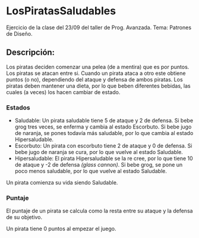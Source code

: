 # LosPiratasSaludables
Ejercicio de la clase del 23/09 del taller de Prog. Avanzada. Tema: Patrones de Diseño.

## Descripción:
Los piratas deciden comenzar una pelea (de a mentira) que es por puntos. Los piratas se atacan entre si. Cuando un pirata ataca a otro
este obtiene puntos (o no), dependiendo del ataque y defensa de ambos piratas. Los piratas deben mantener una dieta, por lo que beben
diferentes bebidas, las cuales (a veces) los hacen cambiar de estado.

### Estados
- Saludable: Un pirata saludable tiene 5 de ataque y 2 de defensa. Si bebe grog tres veces, se enferma y cambia al estado Escorbuto.
Si bebe jugo de naranja, se pones todavía más saludable, por lo que cambia al estado Hipersaludable.
- Escorbuto: Un pirata con escorbuto tiene 2 de ataque y 0 de defensa. Si bebe jugo de naranja se cura, por lo que vuelve al
estado Saludable.
- Hipersaludable: El pirata Hipersaludable se la re cree, por lo que tiene 10 de ataque y -2 de defensa *(glass cannon)*. Si bebe grog,
se pone un poco menos saludable, por lo que vuelve al estado Saludable.

Un pirata comienza su vida siendo Saludable.

### Puntaje
El puntaje de un pirata se calcula como la resta entre su ataque y la defensa de su objetivo.

Un pirata tiene 0 puntos al empezar el juego.
